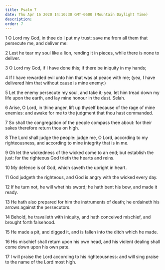 ```yaml
---
title: Psalm 7
date: Thu Apr 16 2020 14:10:30 GMT-0600 (Mountain Daylight Time)
description: 
order: 7
---
```


<p>
  1 O Lord my God, in thee do I put my trust: save me from all them that
  persecute me, and deliver me:
</p>
<p>
  2 Lest he tear my soul like a lion, rending it in pieces, while there is none
  to deliver.
</p>
<p>3 O Lord my God, if I have done this; if there be iniquity in my hands;</p>
<p>
  4 If I have rewarded evil unto him that was at peace with me; (yea, I have
  delivered him that without cause is mine enemy:)
</p>
<p>
  5 Let the enemy persecute my soul, and take it; yea, let him tread down my
  life upon the earth, and lay mine honour in the dust. Selah.
</p>
<p>
  6 Arise, O Lord, in thine anger, lift up thyself because of the rage of mine
  enemies: and awake for me to the judgment that thou hast commanded.
</p>
<p>
  7 So shall the congregation of the people compass thee about: for their sakes
  therefore return thou on high.
</p>
<p>
  8 The Lord shall judge the people: judge me, O Lord, according to my
  righteousness, and according to mine integrity that is in me.
</p>
<p>
  9 Oh let the wickedness of the wicked come to an end; but establish the just:
  for the righteous God trieth the hearts and reins.
</p>
<p>10 My defence is of God, which saveth the upright in heart.</p>
<p>11 God judgeth the righteous, and God is angry with the wicked every day.</p>
<p>
  12 If he turn not, he will whet his sword; he hath bent his bow, and made it
  ready.
</p>
<p>
  13 He hath also prepared for him the instruments of death; he ordaineth his
  arrows against the persecutors.
</p>
<p>
  14 Behold, he travaileth with iniquity, and hath conceived mischief, and
  brought forth falsehood.
</p>
<p>
  15 He made a pit, and digged it, and is fallen into the ditch which he made.
</p>
<p>
  16 His mischief shall return upon his own head, and his violent dealing shall
  come down upon his own pate.
</p>
<p>
  17 I will praise the Lord according to his righteousness: and will sing praise
  to the name of the Lord most high.
</p>
